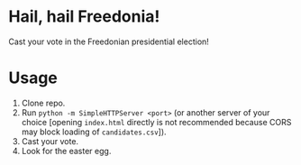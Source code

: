 # Hail, hail Freedonia!
Cast your vote in the Freedonian presidential election!

# Usage
1. Clone repo.
2. Run `python -m SimpleHTTPServer <port>` (or another server of your choice [opening `index.html` directly is not recommended because CORS may block loading of `candidates.csv`]).
3. Cast your vote.
4. Look for the easter egg.
